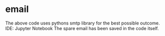 # email
The above code uses pythons smtp library for the best possible outcome.
IDE: Jupyter Notebook
The spare email has been saved in the code itself.
